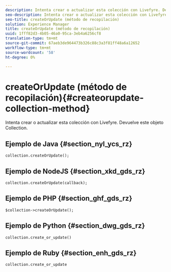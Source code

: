 ```yaml
---
description: Intenta crear o actualizar esta colección con Livefyre. Devuelve este objeto Collection.
seo-description: Intenta crear o actualizar esta colección con Livefyre. Devuelve este objeto Collection.
seo-title: createOrUpdate (método de recopilación)
solution: Experience Manager
title: createOrUpdate (método de recopilación)
uuid: 1fff82d3-4b05-46a0-95ca-3eb4a6256cf8
translation-type: tm+mt
source-git-commit: 67aeb3de964473b326c88c3a3f81ff48a6a12652
workflow-type: tm+mt
source-wordcount: '58'
ht-degree: 0%

---
```



# createOrUpdate (método de recopilación){#createorupdate-collection-method}

Intenta crear o actualizar esta colección con Livefyre. Devuelve este objeto Collection.

## Ejemplo de Java {#section_nyl_ycs_rz}

```
collection.createOrUpdate(); 
```

## Ejemplo de NodeJS {#section_xkd_gds_rz}

```
collection.createOrUpdate(callback); 
```

## Ejemplo de PHP {#section_ghf_gds_rz}

```
$collection->createOrUpdate();
```

## Ejemplo de Python {#section_dwg_gds_rz}

```
collection.create_or_update() 
```

## Ejemplo de Ruby {#section_enh_gds_rz}

```
collection.create_or_update 
```

